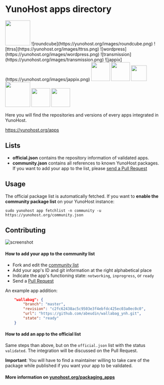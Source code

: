# YunoHost apps directory

<img src="https://yunohost.org/logo.png" width=80>
![roundcube](https://yunohost.org/images/roundcube.png)
![ttrss](https://yunohost.org/images/ttrss.png)
![wordpress](https://yunohost.org/images/wordpress.png)
![transmission](https://yunohost.org/images/transmission.png)
![jappix](https://yunohost.org/images/jappix.png)

<img src="https://yunohost.org/images/freshrss_logo.png" width=60>
<img src="https://yunohost.org/images/Icons_mumble.svg" width=60>
<img src="https://yunohost.org/images/Lutim_small.png" width=50>
<img src="https://yunohost.org/images/PluXml-logo_transparent.png" width=80>
<img src="https://yunohost.org/images/rainloop_logo.png" width=60>
<img src="https://yunohost.org/images/Etherpad.svg" width=60>

Here you will find the repositories and versions of every apps integrated in YunoHost.

https://yunohost.org/apps


## Lists

 - **official.json** contains the repository information of validated apps.
 - **community.json** contains all references to known YunoHost packages. If you want to add your app to the list, please [send a Pull Request](#contributing)


## Usage

The official package list is automatically fetched. If you want to **enable the community package list** on your YunoHost instance:
```
sudo yunohost app fetchlist -n community -u https://yunohost.org/community.json
```


## Contributing

![screenshot](https://raw.githubusercontent.com/YunoHost/apps/master/screenshot.jpg)

#### How to add your app to the community list

* Fork and edit the [community list](https://github.com/YunoHost/apps/tree/master/community.json)
* Add your app's ID and git information at the right alphabetical place
* Indicate the app's functioning state: `notworking`, `inprogress`, or `ready`
* Send a [Pull Request](https://github.com/YunoHost/apps/pulls/)

An example app addition:
```json
    "wallabag": {
        "branch": "master",
        "revision": "c2fc62438ac5c9503e3f4ebfdc425ec03a0ec0c0",
        "url": "https://github.com/abeudin/wallabag_ynh.git",
        "state": "ready"
    }
```

#### How to add an app to the official list

Same steps than above, but on the `official.json` list with the status `validated`.
The integration will be discussed on the Pull Request.

**Important**: You will have to find a maintainer willing to take care of the package while published if you want your app to be validated.

#### More information on [yunohost.org/packaging_apps](https://yunohost.org/packaging_apps)

